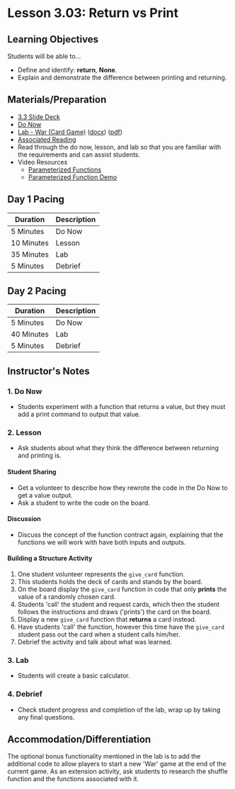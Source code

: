 # Lesson 3.03: Return vs Print

## Learning Objectives

Students will be able to...

* Define and identify: **return**, **None**.
* Explain and demonstrate the difference between printing and returning.

## Materials/Preparation

* [3.3 Slide Deck](https://github.com/Areson/2nd-semester-introduction-to-computer-science/raw/master/units/3_unit/slidedecks/Intro%20Python%203.03%20TEALS.pptx)
* [Do Now][]
* [Lab - War (Card Game)][] ([docx][]) ([pdf][])
* [Associated Reading](https://tealsk12.github.io/2nd-semester-introduction-to-computer-science/readings.md#associatedreadings/3.3)
* Read through the do now, lesson, and lab so that you are familiar with the requirements and can assist students.
* Video Resources
  * [Parameterized Functions](https://youtu.be/sKW-zdYZNX4)
  * [Parameterized Function Demo](https://youtu.be/LtKAXFRtxhQ)

## Day 1 Pacing

| **Duration**   | **Description** |
| ---------- | ----------- |
| 5 Minutes  | Do Now      |
| 10 Minutes | Lesson      |
| 35 Minutes | Lab         |
| 5 Minutes  | Debrief     |

## Day 2 Pacing

| **Duration**   | **Description** |
| ---------- | ----------- |
| 5 Minutes  | Do Now      |
| 40 Minutes | Lab         |
| 5 Minutes  | Debrief     |

## Instructor's Notes

### 1. Do Now

* Students experiment with a function that returns a value, but they must add a print command to output that value.

### 2. Lesson

* Ask students about what they think the difference between returning and printing is.

#### Student Sharing

* Get a volunteer to describe how they rewrote the code in the Do Now to get a value output.
* Ask a student to write the code on the board.

#### Discussion

* Discuss the concept of the function contract again, explaining that the functions we will work with have both inputs and outputs.

#### Building a Structure Activity

1. One student volunteer represents the `give_card` function.
2. This students holds the deck of cards and stands by the board.
3. On the board display the `give_card` function in code that only **prints** the value of a randomly chosen card.
4. Students 'call' the student and request cards, which then the student follows the instructions and draws ('prints') the card on the board.
5. Display a new `give_card` function that **returns** a card instead.
6. Have students 'call' the function, however this time have the `give_card` student pass out the card when a student calls him/her.
7. Debrief the activity and talk about what was learned.

### 3. Lab

* Students will create a basic calculator.

### 4. Debrief

* Check student progress and completion of the lab, wrap up by taking any final questions.

## Accommodation/Differentiation

The optional bonus functionality mentioned in the lab is to add the additional code to allow players to start a new 'War' game at the end of the current game.  As an extension activity, ask students to research the shuffle function and the functions associated with it.

[Do Now]:do_now.md
[Lab - War (Card Game)]:lab.md
[pdf]: https://github.com/Areson/2nd-semester-introduction-to-computer-science/raw/master/units/3_unit/03_lesson/lab.pdf
[docx]: https://github.com/Areson/2nd-semester-introduction-to-computer-science/raw/master/units/3_unit/03_lesson/lab.docx
